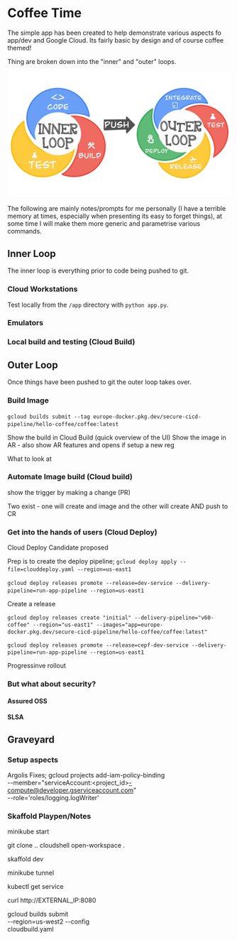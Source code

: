# Coffee Time

The simple app has been created to help demonstrate various aspects fo app/dev and Google Cloud. Its fairly basic by design and of course coffee themed!

Thing are broken down into the "inner" and "outer" loops.

![inner and outer loop sketch](./static/inner-outter-loop.png)

The following are mainly notes/prompts for me personally (I have a terrible memory at times, especially when presenting its easy to forget things), at some time I will make them more generic and parametrise various commands.

## Inner Loop
The inner loop is everything prior to code being pushed to git.

### Cloud Workstations

Test locally from the `/app` directory with `python app.py`.

### Emulators


### Local build and testing (Cloud Build)

## Outer Loop
Once things have been pushed to git the outer loop takes over.

### Build Image

`gcloud builds submit --tag europe-docker.pkg.dev/secure-cicd-pipeline/hello-coffee/coffee:latest`

Show the build in Cloud Build (quick overview of the UI)
Show the image in AR - also show AR features and opens if setup a new reg


What to look at

### Automate Image build (Cloud build)

show the trigger by making a change (PR)

Two exist - one will create and image and the other will create AND push to CR

### Get into the hands of users (Cloud Deploy)

Cloud Deploy Candidate proposed 

Prep is to create the deploy pipeline;
`gcloud deploy apply --file=clouddeploy.yaml --region=us-east1`

`gcloud deploy releases promote --release=dev-service --delivery-pipeline=run-app-pipeline --region=us-east1`

Create a release 
```
gcloud deploy releases create "initial" --delivery-pipeline="v60-coffee" --region="us-east1" --images="app=europe-docker.pkg.dev/secure-cicd-pipeline/hello-coffee/coffee:latest"
```

```
gcloud deploy releases promote --release=cepf-dev-service --delivery-pipeline=run-app-pipeline --region=us-east1

```

Progressinve rollout


### But what about security?

#### Assured OSS


#### SLSA


## Graveyard


### Setup aspects
Argolis Fixes;
gcloud projects add-iam-policy-binding <project> \
--member="serviceAccount:<project_id>-compute@developer.gserviceaccount.com" \
--role='roles/logging.logWriter'


### Skaffold Playpen/Notes
minikube start


git clone ..
cloudshell open-workspace .


skaffold dev

minikube tunnel

kubectl get service


curl http://EXTERNAL_IP:8080



gcloud builds submit \
    --region=us-west2 --config \
    cloudbuild.yaml


